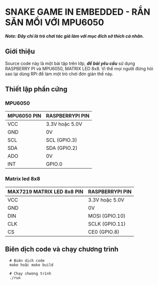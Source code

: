 # SNAKE GAME IN EMBEDDED - RẮN SĂN MỒI VỚI MPU6050
***Note: Đây chỉ là trò chơi tác giả làm với mục đích sở thích cá nhân.***

## Giới thiệu
Source code này là một bài tập trên lớp, ***đề bài yêu cầu*** sử dụng RASPBERRY PI và MPU6050, MATRIX LED 8x8. Vì thế mọi người đừng hỏi sao lại dùng RPi để làm một trò chơi đơn giản thế này.

## Thiết lập phần cứng
### MPU6050
| **MPU6050 PIN** | **RASPBERRYPI PIN** |
|-----------------|---------------------|
| VCC             | 3.3V hoặc 5.0V      |
| GND             | 0V                  |
| SCL             | SCL (GPIO.3)        |
| SDA             | SDA (GPIO.2)        |
| ADO             | 0V                  |
| INT             | GPIO.0              |
### Matrix led 8x8
| **MAX7219 MATRIX LED 8x8 PIN** | **RASPBERRYPI PIN** |
|--------------------------------|---------------------|
| VCC                            | 3.3V hoặc 5.0V      |
| GND                            | 0V                  |
| DIN                            | MOSI (GPIO.10)      |
| CLK                            | SCLK (GPIO.11)      |
| CS                             | CE0 (GPIO.8)        |
## Biên dịch code và chạy chương trình
```
  # Biên dịch code
  make hoặc make build
  
  # Chạy chương trình
  ./run
```

